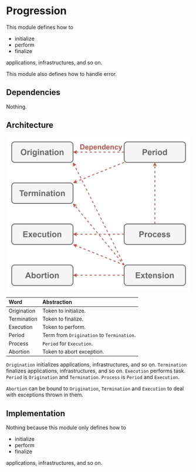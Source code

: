 # Progression

This module defines how to

- initialize
- perform
- finalize

applications, infrastructures, and so on.

This module also defines how to handle error.

## Dependencies

Nothing.

## Architecture

![Image not found.](./Resources/Progression.jpg "Architecture of Progression.")

| Word | Abstraction |
|:-----------|:------------|
| Origination | Token to initialize. |
| Termination | Token to finalize. |
| Execution | Token to perform. |
| Period | Term from `Origination` to `Termination`. |
| Process | `Period` for `Execution`. |
| Abortion | Token to abort exception. |

`Origination` initializes applications, infrastructures, and so on.
`Termination` finalizes applications, infrastructures, and so on.
`Execution` performs task.
`Period` is `Origination` and `Termination`.
`Process` is `Period` and `Execution`.

`Abortion` can be bound to `Origination`, `Termination` and `Execution` to deal with exceptions thrown in them.

## Implementation

Nothing because this module only defines how to

- initialize
- perform
- finalize

applications, infrastructures, and so on.
